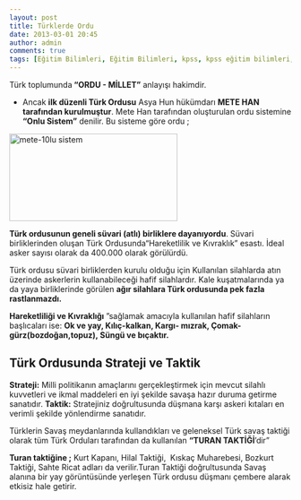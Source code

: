 ```yaml
---
layout: post
title: Türklerde Ordu
date: 2013-03-01 20:45
author: admin
comments: true
tags: [Eğitim Bilimleri, Eğitim Bilimleri, kpss, kpss eğitim bilimleri, KPSS GKGY, Tarih, Turan taktiği]
---
```

Türk toplumunda<strong> “ORDU - MİLLET”</strong> anlayışı hakimdir.
<ul>
	<li>Ancak <strong>ilk düzenli Türk Ordusu</strong> Asya Hun hükümdarı <strong>METE HAN tarafından kurulmuştur</strong>. Mete Han tarafından oluşturulan ordu sistemine <strong>“Onlu Sistem”</strong> denilir. Bu sisteme göre ordu ;</li>
</ul>
<img class="alignnone size-full wp-image-8854" alt="mete-10lu sistem" src="http://egitimvaktim.com/dosyalar/2013/03/mete-10lu-sistem.jpg" width="300" height="156" />

<strong>Türk ordusunun geneli süvari (atlı) birliklere dayanıyordu</strong>. Süvari birliklerinden oluşan Türk Ordusunda“Hareketlilik ve Kıvraklık” esastı. İdeal asker sayısı olarak da 400.000 olarak görülürdü.

Türk ordusu süvari birliklerden kurulu olduğu için Kullanılan silahlarda atın üzerinde askerlerin kullanabileceği hafif silahlardır. Kale kuşatmalarında ya da yaya birliklerinde görülen <strong>ağır silahlara Türk ordusunda pek fazla rastlanmazdı.</strong>

<strong>Hareketliliği ve Kıvraklığı</strong> ”sağlamak amacıyla kullanılan hafif silahların başlıcaları ise: <strong>Ok ve yay, Kılıç-kalkan, Kargı- mızrak, Çomak- gürz(bozdoğan,topuz), Süngü ve bıçaktır.</strong>
<h2>Türk Ordusunda Strateji ve Taktik</h2>
<strong>Strateji:</strong> Milli politikanın amaçlarını gerçekleştirmek için mevcut silahlı kuvvetleri ve ikmal maddeleri en iyi şekilde savaşa hazır duruma getirme sanatıdır.
<strong>Taktik:</strong> Stratejiniz doğrultusunda düşmana karşı askeri kıtaları en verimli şekilde yönlendirme sanatıdır.

Türklerin Savaş meydanlarında kullandıkları ve geleneksel Türk savaş taktiği olarak tüm Türk Orduları tarafından da kullanılan <strong>“TURAN TAKTİĞİ</strong>’dir”

<strong>Turan taktiğine ;</strong> Kurt Kapanı, Hilal Taktiği,  Kıskaç Muharebesi, Bozkurt Taktiği, Sahte Ricat adları da verilir.Turan Taktiği doğrultusunda Savaş alanına bir yay görüntüsünde yerleşen Türk ordusu düşmanı çembere alarak etkisiz hale getirir.
